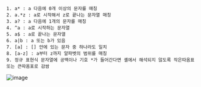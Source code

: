 	1. a* : a 다음에 0개 이상의 문자를 매칭 
	2. a.*z : a로 시작해서 z로 끝나는 문자열 매칭
	3. a? : a 다음에 1개의 문자를 매칭
	4. ^a : a로 시작하는 문자열
	5. a$ : a로 끝나는 문자열
	6. a|b : a 또는 b가 있음
	7. [a] : [] 안에 있는 문자 중 하나라도 일치
	8. [a-z] : a부터 z까지 알파벳의 범위를 매칭
	9. 정규 표현식 문자열에 공백이나 기호 *가 들어간다면 셸에서 해석되지 않도록 작은따옴표 또는 큰따옴표로 감쌈
![image](https://user-images.githubusercontent.com/85976426/143967442-ad654a9d-b327-43d6-a038-b46b13923757.png)
